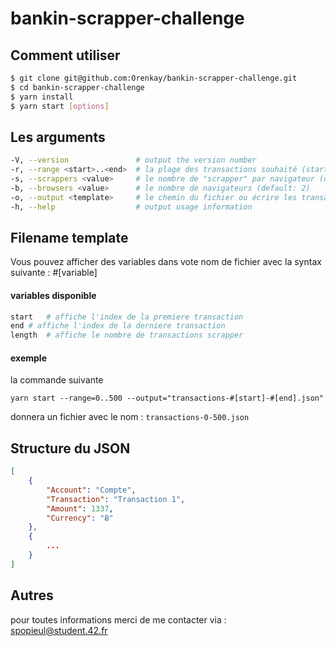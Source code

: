 # bankin-scrapper-challenge


## Comment utiliser

```bash
$ git clone git@github.com:Orenkay/bankin-scrapper-challenge.git
$ cd bankin-scrapper-challenge
$ yarn install
$ yarn start [options]
```

## Les arguments

```bash
-V, --version               # output the version number
-r, --range <start>..<end>  # la plage des transactions souhaité (start / end inclus) (default: 1)
-s, --scrappers <value>     # le nombre de "scrapper" par navigateur (default: 20)
-b, --browsers <value>      # le nombre de navigateurs (default: 2)
-o, --output <template>     # le chemin du fichier ou écrire les transactions
-h, --help                  # output usage information
```

## Filename template

Vous pouvez afficher des variables dans vote nom de fichier avec la syntax suivante : #[variable]

#### variables disponible
```bash
start	# affiche l'index de la premiere transaction
end	# affiche l'index de la derniere transaction
length	# affiche le nombre de transactions scrapper
```
#### exemple
la commande suivante
```
yarn start --range=0..500 --output="transactions-#[start]-#[end].json"
```
donnera un fichier avec le nom : ``transactions-0-500.json``



## Structure du JSON

```json
[
	{
		"Account": "Compte",
		"Transaction": "Transaction 1",
		"Amount": 1337,
		"Currency": "Ƀ"
	},
	{
		...
	}
]
```

## Autres

pour toutes informations merci de me contacter via : spopieul@student.42.fr
